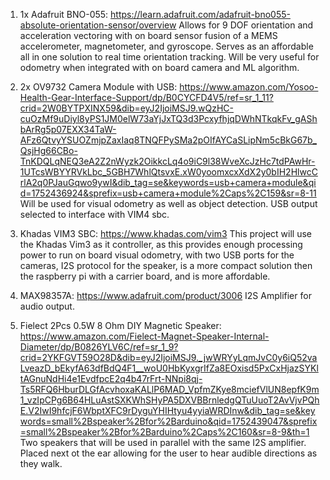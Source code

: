 1. 1x Adafruit BNO-055: https://learn.adafruit.com/adafruit-bno055-absolute-orientation-sensor/overview
  Allows for 9 DOF orientation and acceleration vectoring with on board sensor fusion of a MEMS accelerometer, magnetometer, and gyroscope. Serves as an affordable all in one solution to real time orientation tracking. Will be very useful for odometry when integrated with on board camera and ML algorithm.

2. 2x OV9732 Camera Module with USB: https://www.amazon.com/Yosoo-Health-Gear-Interface-Support/dp/B0CYCFD4V5/ref=sr_1_11?crid=2W0BYTPXINX59&dib=eyJ2IjoiMSJ9.wQzHC-cuOzMf9uDiyl8yPS1JM0elW73aYjJxTQ3d3PcxyfhjqDWhNTkqkFv_gAShbArRg5p07EXX34TaW-AFz6QtvyYSUOZmjpZaxIaq8TNQFPySMa2pOIfAYCaSLipNm5cBkG67b_QsjHg66CBo-TnKDQLqNEQ3eA2Z2nWyzk2OikkcLq4o9iC9l38WveXcJzHc7tdPAwHr-1UTcsWBYYRVkLbc_5GBH7WhlQtsvxE.xW0yoomxcxXdX2y0bIH2HlwcCrlA2q0PJauGqwo9ywI&dib_tag=se&keywords=usb+camera+module&qid=1752436924&sprefix=usb+camera+module%2Caps%2C159&sr=8-11
  Will be used for visual odometry as well as object detection. USB output selected to interface with VIM4 sbc.

3. Khadas VIM3 SBC: https://www.khadas.com/vim3
  This project will use the Khadas Vim3 as it controller, as this provides enough processing power to run on board visual odometry, with two USB ports for the cameras, I2S protocol for the speaker, is a more compact solution then the raspberry pi with a carrier board, and is more affordable.

4. MAX98357A: https://www.adafruit.com/product/3006
  I2S Amplifier for audio output.

5. Fielect 2Pcs 0.5W 8 Ohm DIY Magnetic Speaker: https://www.amazon.com/Fielect-Magnet-Speaker-Internal-Diameter/dp/B0826YLV6C/ref=sr_1_9?crid=2YKFGVT59O28D&dib=eyJ2IjoiMSJ9._jwWRYyLqmJvC0y6iQ52vaLveazD_bEkyfA63dfBdQ4F1__woU0HbKyxgrIfZa8EOxisd5PxCxHjazSYKltAGnuNdHi4e1EvdfpcE2q4b47rFrt-NNpi8qj-Ts5RFQ6HburDLGfAcvhoxaKALlP6MAD_VpfmZKye8mciefVlUN8epfK9m1_vzIpCPg6B64HLuAstSXKWhSHyPA5DXVBBrnledgQTuUuoT2AvVjvPQhE.V2IwI9hfcjF6WbptXFC9rDyguYHIHtyu4yyiaWRDInw&dib_tag=se&keywords=small%2Bspeaker%2Bfor%2Barduino&qid=1752439047&sprefix=small%2Bspeaker%2Bfor%2Barduino%2Caps%2C160&sr=8-9&th=1
  Two speakers that will be used in parallel with the same I2S amplifier. Placed next ot the ear allowing for the user to hear audible directions as they walk.
